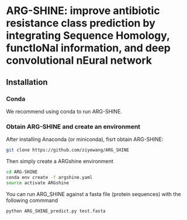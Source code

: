 # ARG-SHINE: improve antibiotic resistance class prediction by integrating Sequence Homology, functIoNal information, and deep convolutional nEural network

## <a name="started"></a>Installation

### <a name="docker"></a>Conda

We recommend using conda to run ARG-SHINE.

### <a name="docker"></a>Obtain ARG-SHINE and create an environment
After installing Anaconda (or miniconda), fisrt obtain ARG-SHINE:

```sh
git clone https://github.com/ziyewang/ARG_SHINE
```
Then simply create a ARGshine environment 

```sh
cd ARG-SHINE
conda env create -f argshine.yaml
source activate ARGshine
```
You can run ARG_SHINE against a fasta file (protein sequences) with the following commmand
```sh
python ARG_SHINE_predict.py test.fasta
```

